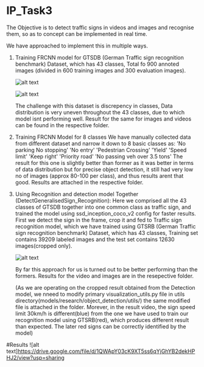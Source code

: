 # IP_Task3
The Objective is to detect traffic signs in videos and images and recognise them, so as to concept can be implemented in real time.

We have approached to implement this in multiple ways.

1. Training FRCNN model for GTSDB (German Traffic sign recognition benchmark) Dataset, which has 43 classes, 
   Total fo 900 annoted images (divided in 600 training images and 300 evaluation images).
   
   ![alt text](https://www.researchgate.net/profile/Zhuonan-Hao/publication/340134486/figure/fig5/AS:872819097366531@1585107697984/A-sample-image-from-GTSDB.ppm)
   
   ![alt text](https://ars.els-cdn.com/content/image/1-s2.0-S0893608018300054-gr6b.jpg)
   
   
   The challenge with this dataset is discrepency in classes, Data distribution is very uneven throughout the 43 classes, due to which model isnt performing well.
   Result for the same for images and videos can be found in the respective folder.


2. Training FRCNN Model for 8 classes
   We have manually collected data from different dataset and narrow it down to 8 basic classes as:
   'No parking No stopping'
   'No entry'
   'Pedestrian Crossing'
   'Yield'
   'Speed limit'
   'Keep right'
   'Priority road'
   'No passing veh over 3.5 tons'
   The result for this one is slightly better than former as it was better in terms of data distribution but for precise object detection, 
   it still had very low no of images (approx 80-100 per class), and thus results arent that good.
   Results are attached in the respective folder.
   
3. Using Recognition and detection model Together (DetectGeneralisedSign_Recognition):
   Here we comprised all the 43 classes of GTSDB together into one common class as traffic sign, and trained the model using ssd_inception_coco_v2 config for faster results.
   First we detect the sign in the frame, crop it and fed to Traffic sign recognition model, which we have trained using GTSRB (German Traffic sign recognition benchmark) 
   Dataset, which has 43 classes, 
   Training set contains 39209 labeled images and the test set contains 12630 images(cropped only).
   
   ![alt text](https://www.researchgate.net/profile/Wen_Lihua/publication/322945549/figure/fig1/AS:601782556295179@1520487550890/The-total-43-classes-in-GTSRB-From-top-to-bottom-there-are-four-categories.png)
   
   By far this approach for us is turned out to be better performing than the formers.
   Results for the video and images are in the resepective folder.
   
   (As we are operating on the cropped result obtained from the Detection model, we nneed to modify primary visualization_utils.py file 
   in utils directory(models/research/object_detection/utils/) the same modified file is attached in the folder.
   Morever, in the result video, the sign speed limit 30km/h is different(blue) from the one we have used to train our recognition model using GTSRB(red), which produces 
   different result than expected. The later red signs can be correctly identified by the model)
   
#Results
 ![alt text]https://drive.google.com/file/d/1QWApY03cK9XT5ss6qYjGhYB2dekHPHJ2/view?usp=sharing
 

